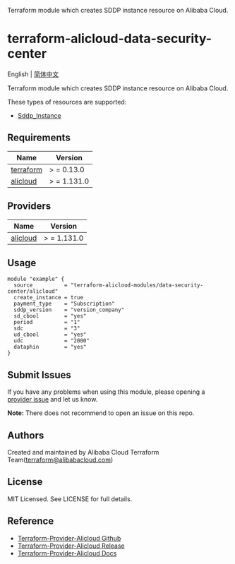 Terraform module which creates SDDP instance resource on Alibaba Cloud.

terraform-alicloud-data-security-center
=====================================================================

English | [简体中文](https://github.com/terraform-alicloud-modules/terraform-alicloud-data-security-center/blob/master/README-CN.md)

Terraform module which creates SDDP instance resource on Alibaba Cloud.

These types of resources are supported:

* [Sddp_Instance](https://registry.terraform.io/providers/aliyun/alicloud/latest/docs/resources/sddp_instance)

## Requirements

| Name | Version |
|------|---------|
| <a name="requirement_terraform"></a> [terraform](#requirement\_terraform) | > = 0.13.0 |
| <a name="requirement_alicloud"></a> [alicloud](#requirement\_alicloud) | > = 1.131.0 |

## Providers

| Name | Version |
|------|---------|
| <a name="provider_alicloud"></a> [alicloud](#provider\_alicloud) | > = 1.131.0 |

## Usage

```hcl
module "example" {
  source          = "terraform-alicloud-modules/data-security-center/alicloud"
  create_instance = true
  payment_type    = "Subscription"
  sddp_version    = "version_company"
  sd_cbool        = "yes"
  period          = "1"
  sdc             = "3"
  ud_cbool        = "yes"
  udc             = "2000"
  dataphin        = "yes"
}
```

Submit Issues
-------------
If you have any problems when using this module, please opening
a [provider issue](https://github.com/aliyun/terraform-provider-alicloud/issues/new) and let us know.

**Note:** There does not recommend to open an issue on this repo.

Authors
-------
Created and maintained by Alibaba Cloud Terraform Team(terraform@alibabacloud.com)

License
----
MIT Licensed. See LICENSE for full details.

Reference
---------

* [Terraform-Provider-Alicloud Github](https://github.com/aliyun/terraform-provider-alicloud)
* [Terraform-Provider-Alicloud Release](https://releases.hashicorp.com/terraform-provider-alicloud/)
* [Terraform-Provider-Alicloud Docs](https://registry.terraform.io/providers/aliyun/alicloud/latest/docs)
